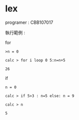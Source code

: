 # lex

programer : CBB107017

執行範例 :

for

```
>n = 0

calc > for i loop 0 5:n=n+5

26
```

if

```
n = 0

calc > if 5>3 : n=5 else: n = 9

calc > n

5
```